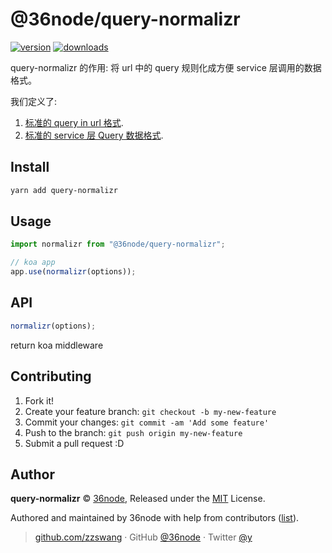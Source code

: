 # @36node/query-normalizr
[![version][0]][1] [![downloads][2]][3]

query-normalizr 的作用: 将 url 中的 query 规则化成方便 service 层调用的数据格式。

我们定义了:

1.  [标准的 query in url 格式](../tpl-service/README.md##QueryInRoute).
2.  [标准的 service 层 Query 数据格式](../tpl-service/README.md##QueryInService).

## Install

```bash
yarn add query-normalizr
```

## Usage

```js
import normalizr from "@36node/query-normalizr";

// koa app
app.use(normalizr(options));
```

## API

```js
normalizr(options);
```

return koa middleware

## Contributing

1.  Fork it!
2.  Create your feature branch: `git checkout -b my-new-feature`
3.  Commit your changes: `git commit -am 'Add some feature'`
4.  Push to the branch: `git push origin my-new-feature`
5.  Submit a pull request :D

## Author

**query-normalizr** © [36node](https://github.com/36node), Released under the [MIT](./LICENSE) License.

Authored and maintained by 36node with help from contributors ([list](https://github.com/36node/query-normalizr/contributors)).

> [github.com/zzswang](https://github.com/zzswang) · GitHub [@36node](https://github.com/36node) · Twitter [@y](https://twitter.com/y)

[0]: https://img.shields.io/npm/v/@36node/query-normalizr.svg?style=flat
[1]: https://npmjs.com/package/@36node/query-normalizr
[2]: https://img.shields.io/npm/dm/@36node/query-normalizr.svg?style=flat
[3]: https://npmjs.com/package/@36node/query-normalizr
